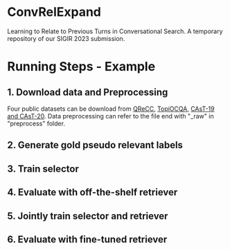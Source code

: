 # ConvRelExpand

Learning to Relate to Previous Turns in Conversational Search. A temporary repository of our SIGIR 2023 submission.

# Running Steps - Example

## 1. Download data and Preprocessing

Four public datasets can be download from [QReCC](https://github.com/apple/ml-qrecc), [TopiOCQA](https://github.com/McGill-NLP/topiocqa), [CAsT-19 and CAsT-20](https://www.treccast.ai/). Data preprocessing can refer to the file end with "_raw" in "preprocess" folder.

## 2. Generate gold pseudo relevant labels

## 3. Train selector

## 4. Evaluate with off-the-shelf retriever

## 5. Jointly train selector and retriever

## 6. Evaluate with fine-tuned retriever
